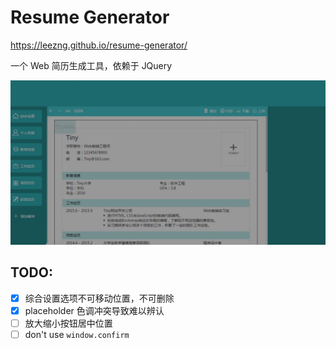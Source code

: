 # Resume Generator

<https://leezng.github.io/resume-generator/>

一个 Web 简历生成工具，依赖于 JQuery

![简历编辑界面](./image/02.jpg)

## TODO:

* [x] 综合设置选项不可移动位置，不可删除
* [x] placeholder 色调冲突导致难以辨认
* [ ] 放大缩小按钮居中位置
* [ ] don't use `window.confirm`
